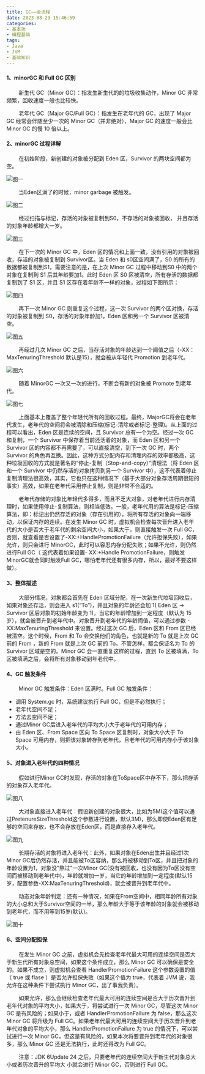 ```yaml
---
title: GC——全流程
date: 2023-08-29 15:46:59
categories:
- 基本功
- 编程基础
tags:
- Java
- JVM
- 基础知识
---
```



#### __1、minorGC 和 Full GC 区别__
&ensp;&ensp;&ensp;&ensp; 新生代 GC（Minor GC）：指发生新生代的的垃圾收集动作，Minor GC 非常频繁，回收速度一般也比较快。

&ensp;&ensp;&ensp;&ensp; 老年代 GC（Major GC/Full GC）：指发生在老年代的 GC，出现了 Major GC 经常会伴随至少一次的 Minor GC（并非绝对），Major GC 的速度一般会比 Minor GC 的慢 10 倍以上。

#### __2、minorGC 过程详解__
&ensp;&ensp;&ensp;&ensp; 在初始阶段，新创建的对象被分配到 Eden 区，Survivor 的两块空间都为空。

![图一](/pic/基本功/编程基础/GC-全流程/GC全流程1.png)

&ensp;&ensp;&ensp;&ensp; 当Eden区满了的时候，minor garbage 被触发。

![图二](/pic/基本功/编程基础/GC-全流程/GC全流程2.png)

&ensp;&ensp;&ensp;&ensp; 经过扫描与标记，存活的对象被复制到S0，不存活的对象被回收， 并且存活的对象年龄都增大一岁。

![图三](/pic/基本功/编程基础/GC-全流程/GC全流程3.png)

&ensp;&ensp;&ensp;&ensp; 在下一次的 Minor GC 中，Eden 区的情况和上面一致，没有引用的对象被回收，存活的对象被复制到 Survivor区。当 Eden 和 s0区空间满了，S0 的所有的数据都被复制到S1，需要注意的是，在上次 Minor GC 过程中移动到S0 中的两个对象在复制到 S1 后其年龄要加1。此时 Eden 区 S0 区被清空，所有存活的数据都复制到了 S1 区，并且 S1 区存在着年龄不一样的对象，过程如下图所示：

![图四](/pic/基本功/编程基础/GC-全流程/GC全流程4.png)

&ensp;&ensp;&ensp;&ensp; 再下一次 Minor GC 则重复这个过程，这一次 Survivor 的两个区对换，存活的对象被复制到 S0，存活的对象年龄加1，Eden 区和另一个 Survivor 区被清空。

![图五](/pic/基本功/编程基础/GC-全流程/GC全流程5.png)

&ensp;&ensp;&ensp;&ensp; 再经过几次 Minor GC 之后，当存活对象的年龄达到一个阈值之后（-XX：MaxTenuringThreshold 默认是15），就会被从年轻代 Promotion 到老年代。

![图六](/pic/基本功/编程基础/GC-全流程/GC全流程6.png)

&ensp;&ensp;&ensp;&ensp; 随着 MinorGC 一次又一次的进行，不断会有新的对象被 Promote 到老年代。

![图七](/pic/基本功/编程基础/GC-全流程/GC全流程7.png)

&ensp;&ensp;&ensp;&ensp; 上面基本上覆盖了整个年轻代所有的回收过程。最终，MajorGC将会在老年代发生，老年代的空间将会被清除和压缩(标记-清除或者标记-整理)。从上面的过程可以看出，Eden 区是连续的空间，且 Survivor 总有一个为空。经过一次 GC 和复制，一个 Survivor 中保存着当前还活着的对象，而 Eden 区和另一个 Survivor 区的内容都不再需要了，可以直接清空，到下一次 GC 时，两个 Survivor 的角色再互换。因此，这种方式分配内存和清理内存的效率都极高，这种垃圾回收的方式就是著名的“停止-复制（Stop-and-copy）”清理法（将 Eden 区和一个 Survivor 中仍然存活的对象拷贝到另一个 Survivor 中），这不代表着停止复制清理法很高效，其实，它也只在这种情况下（基于大部分对象存活周期很短的事实）高效，如果在老年代采用停止复制，则是非常不合适的。

&ensp;&ensp;&ensp;&ensp; 老年代存储的对象比年轻代多得多，而且不乏大对象，对老年代进行内存清理时，如果使用停止-复制算法，则相当低效。一般，老年代用的算法是标记-压缩算法，即：标记出仍然存活的对象（存在引用的），将所有存活的对象向一端移动，以保证内存的连续。在发生 Minor GC 时，虚拟机会检查每次晋升进入老年代的大小是否大于老年代的剩余空间大小，如果大于，则直接触发一次 Full GC，否则，就查看是否设置了-XX:+HandlePromotionFailure（允许担保失败），如果允许，则只会进行 MinorGC，此时可以容忍内存分配失败；如果不允许，则仍然进行Full GC（ 这代表着如果设置-
XX:+Handle PromotionFailure，则触发MinorGC就会同时触发Full GC，哪怕老年代还有很多内存，所以，最好不要这样做）。

#### __3、整体描述__
&ensp;&ensp;&ensp;&ensp; 大部分情况，对象都会首先在 Eden 区域分配，在一次新生代垃圾回收后，如果对象还存活，则会进入 s1(“To”)，并且对象的年龄还会加 1( Eden 区 -> Survivor 区后对象的初始年龄变为 1)，当它的年龄增加到一定程度（默认为 15 岁），就会被晋升到老年代中。对象晋升到老年代的年龄阈值，可以通过参数 -XX:MaxTenuringThreshold 来设置。经过这次 GC 后，Eden 区和 From 区已经被清空。这个时候，From 和 To 会交换他们的角色，也就是新的 To 就是上次 GC 前的 From ，新的 From 就是上次 GC 前的 To。不管怎样，都会保证名为 To 的 Survivor 区域是空的。Minor GC 会一直重复这样的过程，直到 To 区被填满，To 区被填满之后，会将所有对象移动到年老代中。

#### __4、GC 触发条件__
&ensp;&ensp;&ensp;&ensp; Minor GC 触发条件：Eden 区满时。Full GC 触发条件：
* 调用 System.gc 时，系统建议执行 Full GC，但是不必然执行；
* 老年代空间不足；
* 方法去空间不足；
* 通过Minor GC后进入老年代的平均大小大于老年代的可用内存；
* 由 Eden 区、From Space 区向 To Space 区复制时，对象大小大于 To Space 可用内存，则把该对象转存到老年代，且老年代的可用内存小于该对象大小。

#### __5、对象进入老年代的四种情况__
&ensp;&ensp;&ensp;&ensp; 假如进行Minor GC时发现，存活的对象在ToSpace区中存不下，那么把存活的对象存入老年代。

![图八](/pic/基本功/编程基础/GC-全流程/GC全流程8.png)

&ensp;&ensp;&ensp;&ensp; 大对象直接进入老年代：假设新创建的对象很大，比如为5M(这个值可以通过PretenureSizeThreshold这个参数进行设置，默认3M)，那么即使Eden区有足够的空间来存放，也不会存放在Eden区，而是直接存入老年代。

![图九](/pic/基本功/编程基础/GC-全流程/GC全流程9.png)

&ensp;&ensp;&ensp;&ensp; 长期存活的对象将进入老年代：此外，如果对象在Eden出生并且经过1次Minor GC后仍然存活，并且能被To区容纳，那么将被移动到To区，并且把对象的年龄设置为1，对象没"熬过"一次Minor GC(没有被回收，也没有因为To区没有空间而被移动到老年代中)，年龄就增加一岁，当它的年龄增加到一定程度(默认15岁，配置参数-XX:MaxTenuringThreshold)，就会被晋升到老年代中。

&ensp;&ensp;&ensp;&ensp; 动态对象年龄判定：还有一种情况，如果在From空间中，相同年龄所有对象的大小总和大于Survivor空间的一半，那么年龄大于等于该年龄的对象就会被移动到老年代，而不用等到15岁(默认)。

![图十](/pic/基本功/编程基础/GC-全流程/GC全流程10.png)

#### __6、空间分配担保__
&ensp;&ensp;&ensp;&ensp; 在发生 Minor GC 之前，虚拟机会先检查老年代最大可用的连续空间是否大于新生代所有对象总空间，如果这个条件成立，那么 Minor GC 可以确保是安全的。如果不成立，则虚拟机会查看 HandlerPromotionFailure 这个参数设置的值（ true 或 flase ）是否允许担保失败（如果这个值为 true，代表着 JVM 说，我允许在这种条件下尝试执行 Minor GC，出了事我负责）。

&ensp;&ensp;&ensp;&ensp; 如果允许，那么会继续检查老年代最大可用的连续空间是否大于历次晋升到老年代对象的平均大小，如果大于，将尝试进行一次 Minor GC，尽管这次 Minor GC 是有风险的；如果小于，或者 HandlerPromotionFailure 为 false，那么这次 Minor GC 将升级为 Full GC。如果老年代最大可用的连续空间大于历次晋升到老年代对象的平均大小，那么 HandlerPromotionFailure 为 true 的情况下，可以尝试进行一次 Minor GC，但这是有风险的，如果本次将要晋升到老年代的对象很多，那么 Minor GC 还是无法执行，此时还得改为 Full GC。

&ensp;&ensp;&ensp;&ensp; 注意：JDK 6Update 24 之后，只要老年代的连续空间大于新生代对象总大小或者历次晋升的平均大 小就会进行 Minor GC，否则进行 Full GC。







